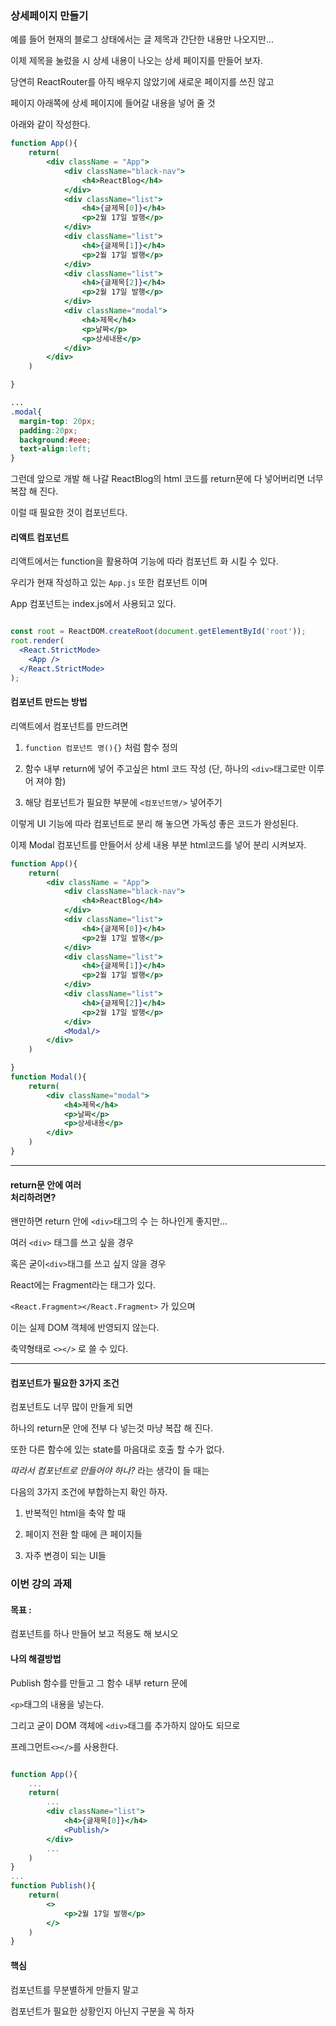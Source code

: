 ### 상세페이지 만들기

예를 들어 현재의 블로그 상태에서는 글 제목과 간단한 내용만 나오지만...

이제 제목을 눌렀을 시 상세 내용이 나오는 상세 페이지를 만들어 보자.

당연히 ReactRouter를 아직 배우지 않았기에 새로운 페이지를 쓰진 않고

페이지 아래쪽에 상세 페이지에 들어갈 내용을 넣어 줄 것

아래와 같이 작성한다.

```jsx
function App(){
    return(
        <div className = "App">
            <div className="black-nav">
                <h4>ReactBlog</h4>
            </div>
            <div className="list">
                <h4>{글제목[0]}</h4>
                <p>2월 17일 발행</p>
            </div>
            <div className="list">
                <h4>{글제목[1]}</h4>
                <p>2월 17일 발행</p>
            </div>
            <div className="list">
                <h4>{글제목[2]}</h4>
                <p>2월 17일 발행</p>
            </div>
            <div className="modal">
                <h4>제목</h4>
                <p>날짜</p>
                <p>상세내용</p>
            </div>
        </div>
    )

}
```

```css
...
.modal{
  margin-top: 20px;
  padding:20px;
  background:#eee;
  text-align:left;
}
```
그런데 앞으로 개발 해 나갈 ReactBlog의 html 코드를 return문에 다 넣어버리면 너무 복잡 해 진다.

이럴 때 필요한 것이 컴포넌트다.

#### 리액트 컴포넌트

리액트에서는 function을 활용하여 기능에 따라 컴포넌트 화 시킬 수 있다.

우리가 현재 작성하고 있는 ```App.js``` 또한 컴포넌트 이며

App 컴포넌트는 index.js에서 사용되고 있다.

```jsx

const root = ReactDOM.createRoot(document.getElementById('root'));
root.render(
  <React.StrictMode>
    <App />
  </React.StrictMode>
);
```

#### 컴포넌트 만드는 방법

리액트에서 컴포넌트를 만드려면

1. ```function 컴포넌트 명(){}``` 처럼 함수 정의

2. 함수 내부 return에 넣어 주고싶은 html 코드 작성
(단, 하나의 ```<div>```태그로만 이루어 져야 함)

3. 해당 컴포넌트가 필요한 부분에 ```<컴포넌트명/>``` 넣어주기

이렇게 UI 기능에 따라 컴포넌트로 분리 해 놓으면 가독성 좋은 코드가 완성된다.

이제 Modal 컴포넌트를 만들어서 상세 내용 부분 html코드를 넣어 분리 시켜보자.

```jsx
function App(){
    return(
        <div className = "App">
            <div className="black-nav">
                <h4>ReactBlog</h4>
            </div>
            <div className="list">
                <h4>{글제목[0]}</h4>
                <p>2월 17일 발행</p>
            </div>
            <div className="list">
                <h4>{글제목[1]}</h4>
                <p>2월 17일 발행</p>
            </div>
            <div className="list">
                <h4>{글제목[2]}</h4>
                <p>2월 17일 발행</p>
            </div>
            <Modal/>
        </div>
    )

}
function Modal(){
    return(
        <div className="modal">
            <h4>제목</h4>
            <p>날짜</p>
            <p>상세내용</p>
        </div>
    )
}
```
***
#### return문 안에 여러 <div> 처리하려면?

왠만하면 return 안에 ```<div>```태그의 수 는 하나인게 좋지만...

여러 ```<div>``` 태그를 쓰고 싶을 경우

혹은 굳이```<div>```태그를 쓰고 싶지 않을 경우

React에는 Fragment라는 태그가 있다.

```<React.Fragment></React.Fragment>``` 가 있으며 

이는 실제 DOM 객체에 반영되지 않는다.

축약형태로 ```<></>``` 로 쓸 수 있다.

***
#### 컴포넌트가 필요한 3가지 조건

컴포넌트도 너무 많이 만들게 되면 

하나의 return문 안에 전부 다 넣는것 마냥 복잡 해 진다.

또한 다른 함수에 있는 state를 마음대로 호출 할 수가 없다.

*따라서 컴포넌트로 만들어야 하나?* 라는 생각이 들 때는

다음의 3가지 조건에 부합하는지 확인 하자.

1. 반복적인 html을 축약 할 때

2. 페이지 전환 할 때에 큰 페이지들

3. 자주 변경이 되는 UI들


### 이번 강의 과제

#### 목표 :

컴포넌트를 하나 만들어 보고 적용도 해 보시오

#### 나의 해결방법

Publish 함수를 만들고 그 함수 내부 return 문에 

```<p>```태그의 내용을 넣는다.

그리고 굳이 DOM 객체에 ```<div>```태그를 추가하지 않아도 되므로

프레그먼트```<></>```를 사용한다.

```jsx

function App(){
    ...
    return(
        ...
        <div className="list">
            <h4>{글제목[0]}</h4>
            <Publish/>
        </div>
        ...
    )
}
...
function Publish(){
    return(
        <>
            <p>2월 17일 발행</p>
        </>
    )
}
```

#### 핵심

컴포넌트를 무분별하게 만들지 말고

컴포넌트가 필요한 상황인지 아닌지 구분을 꼭 하자
